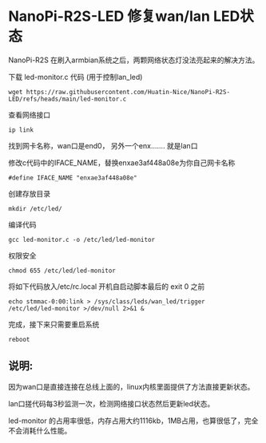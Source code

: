 # NanoPi-R2S-LED 修复wan/lan LED状态

NanoPi-R2S 在刷入armbian系统之后，两颗网络状态灯没法亮起来的解决方法。

下载 led-monitor.c 代码 (用于控制lan_led)

```
wget https://raw.githubusercontent.com/Huatin-Nice/NanoPi-R2S-LED/refs/heads/main/led-monitor.c
```

查看网络接口

```
ip link
```

找到网卡名称，wan口是end0， 另外一个enx....... 就是lan口

修改c代码中的IFACE_NAME，替换enxae3af448a08e为你自己网卡名称

```
#define IFACE_NAME "enxae3af448a08e"
```

创建存放目录

```
mkdir /etc/led/
```

编译代码

```
gcc led-monitor.c -o /etc/led/led-monitor
```

权限安全

```
chmod 655 /etc/led/led-monitor
```

将如下代码放入/etc/rc.local 开机自启动脚本最后的 exit 0 之前

```
echo stmmac-0:00:link > /sys/class/leds/wan_led/trigger
/etc/led/led-monitor >/dev/null 2>&1 &
```

完成，接下来只需要重启系统

```
reboot
```


## 说明: 

因为wan口是直接连接在总线上面的，linux内核里面提供了方法直接更新状态。

lan口搓代码每3秒监测一次，检测网络接口状态然后更新led状态。

led-monitor 的占用率很低，内存占用大约1116kb，1MB占用，也算很低了，完全不会消耗什么性能。
